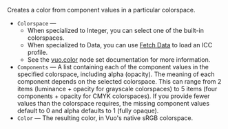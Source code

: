 Creates a color from component values in a particular colorspace.

   - `Colorspace` —
      - When specialized to Integer, you can select one of the built-in colorspaces.
      - When specialized to Data, you can use [Fetch Data](vuo-node://vuo.data.fetch) to load an ICC profile.
      - See the [vuo.color](vuo-nodeset://vuo.color) node set documentation for more information.
   - `Components` — A list containing each of the component values in the specified colorspace, including alpha (opacity).  The meaning of each component depends on the selected colorspace.  This can range from 2 items (luminance + opacity for grayscale colorspaces) to 5 items (four components + opacity for CMYK colorspaces).  If you provide fewer values than the colorspace requires, the missing component values default to 0 and alpha defaults to 1 (fully opaque).
   - `Color` — The resulting color, in Vuo's native sRGB colorspace.
